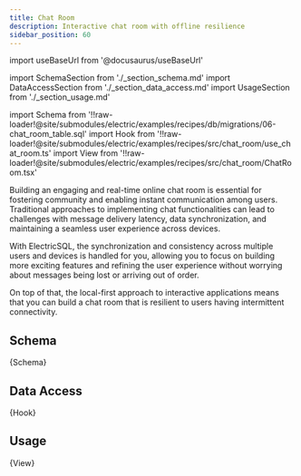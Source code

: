 ```yaml
---
title: Chat Room
description: Interactive chat room with offline resilience
sidebar_position: 60
---
```


import useBaseUrl from '@docusaurus/useBaseUrl'

import SchemaSection from './_section_schema.md'
import DataAccessSection from './_section_data_access.md'
import UsageSection from './_section_usage.md'

import Schema from '!!raw-loader!@site/submodules/electric/examples/recipes/db/migrations/06-chat_room_table.sql'
import Hook from '!!raw-loader!@site/submodules/electric/examples/recipes/src/chat_room/use_chat_room.ts'
import View from '!!raw-loader!@site/submodules/electric/examples/recipes/src/chat_room/ChatRoom.tsx'

Building an engaging and real-time online chat room is essential for fostering community and enabling instant communication among users. Traditional approaches to implementing chat functionalities can lead to challenges with message delivery latency, data synchronization, and maintaining a seamless user experience across devices.

With ElectricSQL, the synchronization and consistency across multiple users and devices is handled for you, allowing you to focus on building more exciting features and refining the user experience without worrying about messages being lost or arriving out of order.

On top of that, the local-first approach to interactive applications means that you can build a chat room that is resilient to users having intermittent connectivity.

## Schema
<SchemaSection />

<CodeBlock language="sql">
  {Schema}
</CodeBlock>

## Data Access
<DataAccessSection />

<CodeBlock language="ts">
  {Hook}
</CodeBlock>

## Usage
<UsageSection />

<CodeBlock language="tsx">
  {View}
</CodeBlock>
